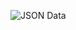 ![JSON Data](https://github.com/s0oraj/Animus/assets/42529024/ebfdd933-1e3d-4674-9dfc-eb76c2c22f78)
 
 


